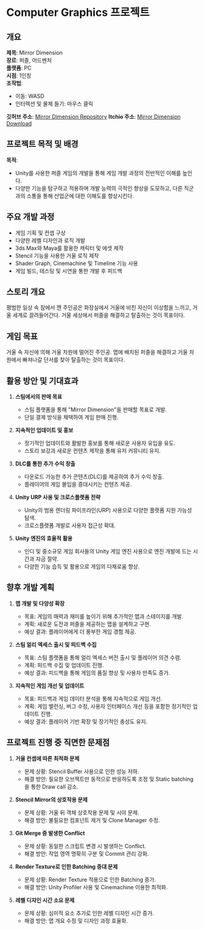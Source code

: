 # Computer Graphics 프로젝트

## 개요

**제목**: Mirror Dimension  
**장르**: 퍼즐, 어드벤처  
**플랫폼**: PC  
**시점**: 1인칭  
**조작법**:  
- 이동: WASD  
- 인터렉션 및 물체 들기: 마우스 클릭  

**깃허브 주소**: [Mirror Dimension Repository](https://github.com/ovthemoon/MirrorDimension)
**Itchio 주소**: [Mirror Dimension Download](https://ovthemoon.itch.io/mirror-dimension)

## 프로젝트 목적 및 배경

**목적**:  
- Unity를 사용한 퍼즐 게임의 개발을 통해 게임 개발 과정의 전반적인 이해를 높인다.
- 다양한 기능을 탐구하고 적용하며 개발 능력의 극적인 향상을 도모하고, 다른 직군과의 소통을 통해 산업군에 대한 이해도를 향상시킨다.

## 주요 개발 과정

- 게임 기획 및 컨셉 구상
- 다양한 레벨 디자인과 로직 개발
- 3ds Max와 Maya를 활용한 캐릭터 및 에셋 제작
- Stencil 기능을 사용한 거울 로직 제작
- Shader Graph, Cinemachine 및 Timeline 기능 사용
- 게임 빌드, 테스팅 및 시연을 통한 개발 후 피드백

## 스토리 개요

평범한 일상 속 잠에서 깬 주인공은 화장실에서 거울에 비친 자신이 이상함을 느끼고, 거울 세계로 끌려들어간다. 거울 세상에서 퍼즐을 해결하고 탈출하는 것이 목표이다.

## 게임 목표

거울 속 자신에 의해 거울 차원에 떨어진 주인공. 맵에 배치된 퍼즐을 해결하고 거울 차원에서 빠져나갈 단서를 찾아 탈출하는 것이 목표이다.


## 활용 방안 및 기대효과

1. **스팀에서의 판매 목표**  
   - 스팀 플랫폼을 통해 "Mirror Dimension"을 판매할 목표로 개발.
   - 단일 결제 방식을 채택하여 게임 판매 진행.

2. **지속적인 업데이트 및 홍보**  
   - 정기적인 업데이트와 활발한 홍보를 통해 새로운 사용자 유입을 유도.
   - 스토리 보강과 새로운 컨텐츠 제작을 통해 유저 커뮤니티 유지.

3. **DLC를 통한 추가 수익 창출**  
   - 다운로드 가능한 추가 콘텐츠(DLC)를 제공하여 추가 수익 창출.
   - 플레이어의 게임 몰입을 증대시키는 컨텐츠 제공.

4. **Unity URP 사용 및 크로스플랫폼 전략**  
   - Unity의 범용 렌더링 파이프라인(URP) 사용으로 다양한 플랫폼 지원 가능성 탐색.
   - 크로스플랫폼 개발로 사용자 접근성 확대.

5. **Unity 엔진의 효율적 활용**  
   - 인디 및 중소규모 게임 회사들의 Unity 게임 엔진 사용으로 엔진 개발에 드는 시간과 자금 절약.
   - 다양한 기능 습득 및 활용으로 게임의 다채로움 향상.

## 향후 개발 계획

1. **맵 개발 및 다양성 확장**  
   - 목표: 게임의 매력과 재미를 높이기 위해 추가적인 맵과 스테이지를 개발.
   - 계획: 새로운 도전과 퍼즐을 제공하는 맵을 설계하고 구현.
   - 예상 결과: 플레이어에게 더 풍부한 게임 경험 제공.

2. **스팀 얼리 엑세스 출시 및 피드백 수집**  
   - 목표: 스팀 플랫폼을 통해 얼리 엑세스 버전 출시 및 플레이어 의견 수렴.
   - 계획: 피드백 수집 및 업데이트 진행.
   - 예상 결과: 피드백을 통해 게임의 품질 향상 및 사용자 만족도 증가.

3. **지속적인 게임 개선 및 업데이트**  
   - 목표: 피드백과 게임 데이터 분석을 통해 지속적으로 게임 개선.
   - 계획: 게임 밸런싱, 버그 수정, 사용자 인터페이스 개선 등을 포함한 정기적인 업데이트 진행.
   - 예상 결과: 플레이어 기반 확장 및 장기적인 충성도 유지.

## 프로젝트 진행 중 직면한 문제점

1. **거울 컨셉에 따른 최적화 문제**  
   - 문제 상황: Stencil Buffer 사용으로 인한 성능 저하.
   - 해결 방안: 필요한 오브젝트만 동적으로 반응하도록 조정 및 Static batching을 통한 Draw call 감소.

2. **Stencil Mirror의 상호작용 문제**  
   - 문제 상황: 거울 뒤 객체 상호작용 문제 및 시야 문제.
   - 해결 방안: 불필요한 컴포넌트 제거 및 Clone Manager 수정.

3. **Git Merge 중 발생한 Conflict**  
   - 문제 상황: 동일한 스크립트 변경 시 발생하는 Conflict.
   - 해결 방안: 작업 영역 명확히 구분 및 Commit 관리 강화.

4. **Render Texture로 인한 Batching 증대 문제**  
   - 문제 상황: Render Texture 적용으로 인한 Batching 증가.
   - 해결 방안: Unity Profiler 사용 및 Cinemachine 이용한 최적화.

5. **레벨 디자인 시간 소요 문제**  
   - 문제 상황: 심미적 요소 추가로 인한 레벨 디자인 시간 증가.
   - 해결 방안: 맵 개요 수정 및 디자인 과정 효율화.
